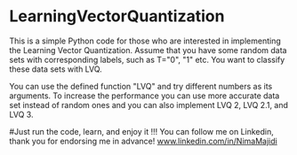 # LearningVectorQuantization

This is a simple Python code for those who are interested in implementing the Learning Vector Quantization. 
Assume that you have some random data sets with corresponding labels, such as T="0", "1" etc. You want to classify these 
data sets with LVQ.

You can use the defined function "LVQ" and try different numbers as its arguments.
To increase the performance you can use more accurate data set instead of random ones and you can also implement LVQ 2, LVQ 2.1, and LVQ 3.

#Just run the code, learn, and enjoy it !!!
You can follow me on Linkedin, thank you for endorsing me in advance! www.linkedin.com/in/NimaMajidi
